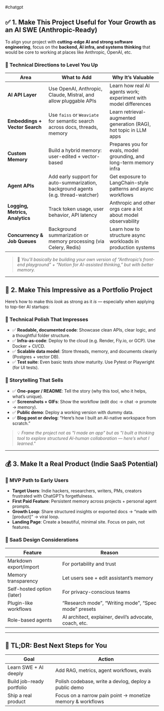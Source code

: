 #chatgpt 

## ✅ 1. **Make This Project Useful for Your Growth as an AI SWE (Anthropic-Ready)**

To align your project with **cutting-edge AI and strong software engineering**, focus on the **backend, AI infra, and systems thinking** that would be core to working at places like Anthropic, OpenAI, etc.

### 🔧 Technical Directions to Level You Up

| Area | What to Add | Why It’s Valuable |
|------|-------------|--------------------|
| **AI API Layer** | Use OpenAI, Anthropic, Claude, Mistral, and allow pluggable APIs | Learn how real AI agents work; experiment with model differences |
| **Embeddings + Vector Search** | Use `faiss` or `Weaviate` for semantic search across docs, threads, memory | Learn retrieval-augmented generation (RAG), hot topic in LLM apps |
| **Custom Memory** | Build a hybrid memory: user-edited + vector-based | Prepares you for evals, model grounding, and long-term memory infra |
| **Agent APIs** | Add early support for auto-summarization, background agents (e.g. thread-watcher) | Get exposure to LangChain-style patterns and async workflows |
| **Logging, Metrics, Analytics** | Track token usage, user behavior, API latency | Anthropic and other orgs care a lot about model observability |
| **Concurrency & Job Queues** | Background summarization or memory processing (via Celery, Redis) | Learn how to structure async workloads in production systems |

> 🧠 *You’ll basically be building your own version of “Anthropic’s front-end playground” + “Notion for AI-assisted thinking,” but with better memory.*

---

## 🌟 2. **Make This Impressive as a Portfolio Project**

Here’s how to make this *look* as strong as it *is* — especially when applying to top-tier AI startups:

### 🧰 Technical Polish That Impresses

- ✅ **Readable, documented code**: Showcase clean APIs, clear logic, and a thoughtful folder structure.
- ✅ **Infra-as-code**: Deploy to the cloud (e.g. Render, Fly.io, or GCP). Use Docker + CI/CD.
- ✅ **Scalable data model**: Store threads, memory, and documents cleanly (Postgres + vector DB).
- ✅ **Test suite**: Even basic tests show maturity. Use Pytest or Playwright (for UI tests).

### 📢 Storytelling That Sells

- ✅ **One-pager / README**: Tell the story (why this tool, who it helps, what’s unique).
- ✅ **Screenshots + GIFs**: Show the workflow (edit doc → chat → promote → memory).
- ✅ **Public demo**: Deploy a working version with dummy data.
- ✅ **Blog post or devlog**: “Here’s how I built an AI-native workspace from scratch.”

> 💡 *Frame the project not as "I made an app" but as "I built a thinking tool to explore structured AI-human collaboration — here’s what I learned."*

---

## 💰 3. **Make It a Real Product (Indie SaaS Potential)**

### 🚀 MVP Path to Early Users

- **Target Users**: Indie hackers, researchers, writers, PMs, creators frustrated with ChatGPT’s forgetfulness.
- **First Paid Feature**: Persistent memory across projects + personal agent prompts.
- **Growth Loop**: Share structured insights or exported docs → “made with [product]” → viral loop.
- **Landing Page**: Create a beautiful, minimal site. Focus on pain, not features.

### 💼 SaaS Design Considerations

| Feature | Reason |
|--------|--------|
| Markdown export/import | For portability and trust |
| Memory transparency | Let users see + edit assistant’s memory |
| Self-hosted option (later) | For privacy-conscious teams |
| Plugin-like workflows | “Research mode”, “Writing mode”, “Spec mode” presets |
| Role-based agents | AI architect, explainer, devil’s advocate, coach, etc. |

---

## 🧭 TL;DR: Best Next Steps for You

| Goal | Action |
|------|--------|
| Learn SWE + AI deeply | Add RAG, metrics, agent workflows, evals |
| Build job-ready portfolio | Polish codebase, write a devlog, deploy a public demo |
| Ship a real product | Focus on a narrow pain point → monetize memory & workflows |
